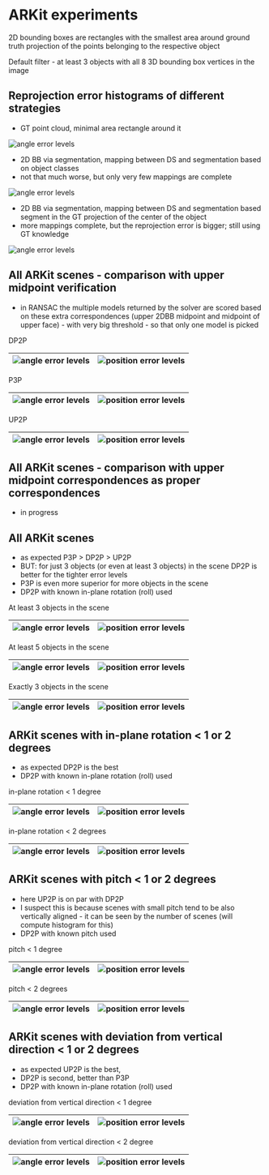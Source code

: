  # ARKit experiments
 
2D bounding boxes are rectangles with the smallest area around ground truth projection of the points belonging to the respective object

Default filter - at least 3 objects with all 8 3D bounding box vertices in the image

## Reprojection error histograms of different strategies

* GT point cloud, minimal area rectangle around it

![angle error levels](./data/reproj_error_histogram_gt.png) 

* 2D BB via segmentation, mapping between DS and segmentation based on object classes
* not that much worse, but only very few mappings are complete

![angle error levels](./data/reproj_error_histogram_based_on_classes.png) 

* 2D BB via segmentation, mapping between DS and segmentation based segment in the GT projection of the center of the object
* more mappings complete, but the reprojection error is bigger; still using GT knowledge  

![angle error levels](./data/reproj_error_histogram_based_on_segment_in_gt_projection.png) 


## All ARKit scenes - comparison with upper midpoint verification

* in RANSAC the multiple models returned by the solver are scored based on these extra correspondences 
(upper 2DBB midpoint and midpoint of upper face) - with very big threshold - so that only one model is picked 

DP2P

| ![angle error levels](./data/comp_arkit_verification_DP2P_general_min=3-6points_angle_error_levels.png) | ![position error levels](./data/comp_arkit_verification_DP2P_general_min=3-6points_position_error_levels.png) |
|----------------------------------------------------------|------------------------------------------------------------|

P3P

| ![angle error levels](./data/comp_arkit_verification_P3P_general_min=3-6points_angle_error_levels.png) | ![position error levels](./data/comp_arkit_verification_P3P_general_min=3-6points_position_error_levels.png) |
|--------------------------------------------------------------------------------------|---------------------------------------------------------------------------------------|

UP2P

| ![angle error levels](./data/comp_arkit_verification_UP2P_general_min=3-6points_angle_error_levels.png) | ![position error levels](./data/comp_arkit_verification_UP2P_general_min=3-6points_position_error_levels.png) |
|------------------------------------------------------------------------------------------------------------|------------------------------------------------------------------------------------------------------------------|


## All ARKit scenes - comparison with upper midpoint correspondences as proper correspondences

* in progress


## All ARKit scenes
 
* as expected P3P > DP2P > UP2P
* BUT: for just 3 objects (or even at least 3 objects) in the scene DP2P is better for the tighter error levels
* P3P is even more superior for more objects in the scene
* DP2P with known in-plane rotation (roll) used

At least 3 objects in the scene 

| ![angle error levels](./data/comp_arkit_general_min=3points_angle_error_levels.png) | ![position error levels](./data/comp_arkit_general_min=3points_position_error_levels.png) |
|--------------------------------------------------------------------------------------|---------------------------------------------------------------------------------------|

At least 5 objects in the scene 

| ![angle error levels](./data/comp_arkit_general_min=5points_angle_error_levels.png) | ![position error levels](./data/comp_arkit_general_min=5points_position_error_levels.png) |
|--------------------------------------------------------------------------------------|-----------------------------------------------------------------------------------------|

Exactly 3 objects in the scene 

| ![angle error levels](./data/comp_arkit_general_just=3points_angle_error_levels.png) | ![position error levels](./data/comp_arkit_general_just=3points_position_error_levels.png) |
|---------------------------------------------------------------------------------------|------------------------------------------------------------------------------------------|


## ARKit scenes with in-plane rotation < 1 or 2 degrees
 
* as expected DP2P is the best
* DP2P with known in-plane rotation (roll) used

in-plane rotation < 1 degree 

| ![angle error levels](./data/comp_arkit_mrs=DP2Px_deviation=1.0_min=3pointsangle_error_levels.png) | ![position error levels](./data/comp_arkit_mrs=DP2Px_deviation=1.0_min=3pointsposition_error_levels.png) |
|-----------------------------------------------------------------------------------------------------|---------------------------------------------------------------------------------------------------------------|

in-plane rotation < 2 degrees 

| ![angle error levels](./data/comp_arkit_mrs=DP2Px_deviation=2.0_min=3pointsangle_error_levels.png) | ![position error levels](./data/comp_arkit_mrs=DP2Px_deviation=2.0_min=3pointsposition_error_levels.png) |
|-----------------------------------------------------------------------------------------------------|-----------------------------------------------------------------------------------------------------------|


## ARKit scenes with pitch < 1 or 2 degrees
 
* here UP2P is on par with DP2P
* I suspect this is because scenes with small pitch tend to be also vertically aligned - it can be seen by the number of scenes (will compute histogram for this) 
* DP2P with known pitch used


pitch < 1 degree 

| ![angle error levels](./data/comp_arkit_mrs=DP2Pz_deviation=1.0_min=3pointsangle_error_levels.png) | ![position error levels](./data/comp_arkit_mrs=DP2Pz_deviation=1.0_min=3pointsposition_error_levels.png) |
|-----------------------------------------------------------------------------------------------------|-----------------------------------------------------------------------------------------------------------|

pitch < 2 degrees 

| ![angle error levels](./data/comp_arkit_mrs=DP2Pz_deviation=2.0_min=3pointsangle_error_levels.png) | ![position error levels](./data/comp_arkit_mrs=DP2Pz_deviation=2.0_min=3pointsposition_error_levels.png) |
|-----------------------------------------------------------------------------------------------------|-----------------------------------------------------------------------------------------------------------|


## ARKit scenes with deviation from vertical direction < 1 or 2 degrees
 
* as expected UP2P is the best, 
* DP2P is second, better than P3P
* DP2P with known in-plane rotation (roll) used

deviation from vertical direction < 1 degree 

| ![angle error levels](./data/comp_arkit_mrs=UP2P_deviation=1.0_min=3pointsangle_error_levels.png) | ![position error levels](./data/comp_arkit_mrs=UP2P_deviation=1.0_min=3pointsposition_error_levels.png) |
|----------------------------------------------------------------------------------------------------|-----------------------------------------------------------------------------------------------------------|

deviation from vertical direction < 2 degree 

| ![angle error levels](./data/comp_arkit_mrs=UP2P_deviation=2.0_min=3pointsangle_error_levels.png) | ![position error levels](./data/comp_arkit_mrs=UP2P_deviation=2.0_min=3pointsposition_error_levels.png) |
|----------------------------------------------------------------------------------------------------|----------------------------------------------------------------------------------------------------------|
